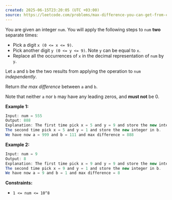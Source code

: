 ```yaml
---
created: 2025-06-15T23:20:05 (UTC +03:00)
source: https://leetcode.com/problems/max-difference-you-can-get-from-changing-an-integer/description/?envType=daily-question&envId=2025-06-15
---
```

You are given an integer `num`. You will apply the following steps to `num` **two** separate times:

-   Pick a digit `x (0 <= x <= 9)`.
-   Pick another digit `y (0 <= y <= 9)`. Note `y` can be equal to `x`.
-   Replace all the occurrences of `x` in the decimal representation of `num` by `y`.

Let `a` and `b` be the two results from applying the operation to `num` _independently_.

Return _the max difference_ between `a` and `b`.

Note that neither `a` nor `b` may have any leading zeros, and **must not** be 0.


**Example 1:**

``` Java
Input: num = 555
Output: 888
Explanation: The first time pick x = 5 and y = 9 and store the new integer in a.
The second time pick x = 5 and y = 1 and store the new integer in b.
We have now a = 999 and b = 111 and max difference = 888
```


**Example 2:**

``` Java
Input: num = 9
Output: 8
Explanation: The first time pick x = 9 and y = 9 and store the new integer in a.
The second time pick x = 9 and y = 1 and store the new integer in b.
We have now a = 9 and b = 1 and max difference = 8
```


**Constraints:**

-   `1 <= num <= 10^8`
